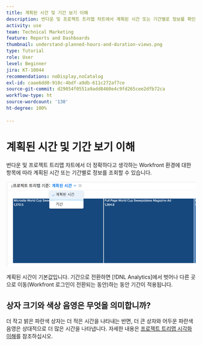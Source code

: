 ```yaml
---
title: 계획된 시간 및 기간 보기 이해
description: 번다운 및 프로젝트 트리맵 차트에서 계획된 시간 또는 기간별로 정보를 확인할 수 있습니다.
activity: use
team: Technical Marketing
feature: Reports and Dashboards
thumbnail: understand-planned-hours-and-duration-views.png
type: Tutorial
role: User
level: Beginner
jira: KT-10044
recommendations: noDisplay,noCatalog
exl-id: caae6dd0-910c-4bdf-a9db-611c272af7ce
source-git-commit: d29054f0551a9add8460e4c9fd265cee2dfb72ca
workflow-type: ht
source-wordcount: '130'
ht-degree: 100%

---
```


# 계획된 시간 및 기간 보기 이해

번다운 및 프로젝트 트리맵 차트에서 더 정확하다고 생각하는 Workfront 환경에 대한 항목에 따라 계획된 시간 또는 기간별로 정보를 조회할 수 있습니다.

![기간이 아닌 계획된 시간을 선택하는 이미지](assets/section-1-5.png)



계획된 시간이 기본값입니다. 기간으로 전환하면 [!DNL Analytics]에서 벗어나 다른 곳으로 이동(Workfront 로그인이 전환되는 동안)하는 동안 기간이 적용됩니다.

## 상자 크기와 색상 음영은 무엇을 의미합니까?

더 작고 밝은 파란색 상자는 더 적은 시간을 나타내는 반면, 더 큰 상자와 어두운 파란색 음영은 상대적으로 더 많은 시간을 나타냅니다. 자세한 내용은 [프로젝트 트리맵 시각화 이해](https://experienceleague.adobe.com/docs/workfront/using/reporting/enhanced-analytics/project-treemap-overview.html?lang=ko-KR)를 참조하십시오.
